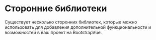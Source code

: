 # Сторонние библиотеки

<div class="lead mb-5">

Существует несколько сторонних библиотек, которые можно использовать для добавления дополнительной функциональности и возможностей в ваш проект на BootstrapVue.

</div>

<script setup lang="ts">

</script>
